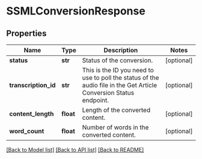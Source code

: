 # SSMLConversionResponse

## Properties
Name | Type | Description | Notes
------------ | ------------- | ------------- | -------------
**status** | **str** | Status of the conversion. | [optional] 
**transcription_id** | **str** | This is the ID you need to use to poll the status of the audio file in the Get Article Conversion Status endpoint. | [optional] 
**content_length** | **float** | Length of the converted content. | [optional] 
**word_count** | **float** | Number of words in the converted content. | [optional] 

[[Back to Model list]](../README.md#documentation-for-models) [[Back to API list]](../README.md#documentation-for-api-endpoints) [[Back to README]](../README.md)

